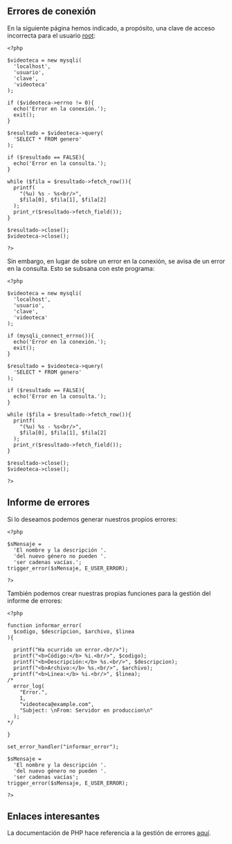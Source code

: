 Errores de conexión
-------------------

En la siguiente página hemos indicado, a propósito, una clave de acceso incorrecta para el usuario <u>root</u>:

~~~~ {.php}
<?php

$videoteca = new mysqli(
  'localhost',
  'usuario',
  'clave',
  'videoteca'
);

if ($videoteca->errno != 0){
  echo('Error en la conexión.');
  exit();
}

$resultado = $videoteca->query(
  'SELECT * FROM genero'
);

if ($resultado == FALSE){
  echo('Error en la consulta.');
}

while ($fila = $resultado->fetch_row()){
  printf(
    "(%u) %s - %s<br/>",
    $fila[0], $fila[1], $fila[2]
  );
  print_r($resultado->fetch_field());
}

$resultado->close();
$videoteca->close();

?>
~~~~

Sin embargo, en lugar de sobre un error en la conexión, se avisa de un error en la consulta. Esto se subsana con este programa:

~~~~ {.php}
<?php

$videoteca = new mysqli(
  'localhost',
  'usuario',
  'clave',
  'videoteca'
);

if (mysqli_connect_errno()){
  echo('Error en la conexión.');
  exit();
}

$resultado = $videoteca->query(
  'SELECT * FROM genero'
);

if ($resultado == FALSE){
  echo('Error en la consulta.');
}

while ($fila = $resultado->fetch_row()){
  printf(
    "(%u) %s - %s<br/>",
    $fila[0], $fila[1], $fila[2]
  );
  print_r($resultado->fetch_field());
}

$resultado->close();
$videoteca->close();

?>
~~~~

Informe de errores
------------------

Si lo deseamos podemos generar nuestros propios errores:

~~~~ {.php}
<?php

$sMensaje =
  'El nombre y la descripción '.
  'del nuevo género no pueden '.
  'ser cadenas vacías.';
trigger_error($sMensaje, E_USER_ERROR);

?>
~~~~

También podemos crear nuestras propias funciones para la gestión del informe de errores:

~~~~ {.php}
<?php

function informar_error(
  $codigo, $descripcion, $archivo, $linea
){

  printf("Ha ocurrido un error.<br/>");
  printf("<b>Código:</b> %i.<br/>", $codigo);
  printf("<b>Descripción:</b> %s.<br/>", $descripcion);
  printf("<b>Archivo:</b> %s.<br/>", $archivo);
  printf("<b>Línea:</b> %i.<br/>", $linea);
/*
  error_log(
    "Error.",
    1,
    "videoteca@example.com",
    "Subject: \nFrom: Servidor en produccion\n"
  );
*/

}

set_error_handler("informar_error");

$sMensaje =
  'El nombre y la descripción '.
  'del nuevo género no pueden '.
  'ser cadenas vacías';
trigger_error($sMensaje, E_USER_ERROR);

?>
~~~~

Enlaces interesantes
--------------------

La documentación de PHP hace referencia a la gestión de errores [aquí](http://www.php.net/manual/en/ref.errorfunc.php).
